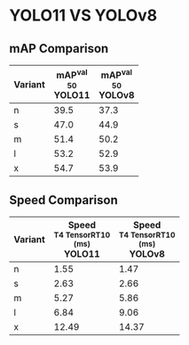---
---
# YOLO11 VS YOLOv8

## mAP Comparison

| **Variant** | <center><span style='width: 400px;'>**mAP<sup>val<br>50**<br>**YOLO11**</span></center> | <center><span style='width: 400px;'>**mAP<sup>val<br>50**<br>**YOLOv8**</span></center> |
|----|----------------------------------|------------------------------------|
| n | 39.5 | 37.3 |
| s | 47.0 | 44.9 |
| m | 51.4 | 50.2 |
| l | 53.2 | 52.9 |
| x | 54.7 | 53.9 |

## Speed Comparison

| **Variant** | <center><span style='width: 200px;'>**Speed**<br><sup>T4 TensorRT10<br>(ms)</sup><br>**YOLO11**</span></center> | <center><span style='width: 200px;'>**Speed**<br><sup>T4 TensorRT10<br>(ms)</sup><br>**YOLOv8**</span></center> |
|---------|-----------------------|-----------------------|
| n | 1.55 | 1.47 |
| s | 2.63 | 2.66 |
| m | 5.27 | 5.86 |
| l | 6.84 | 9.06 |
| x | 12.49 | 14.37 |

